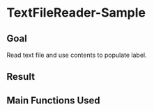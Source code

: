 # TextFileReader-Sample

## Goal
Read text file and use contents to populate label.

## Result

## Main Functions Used
